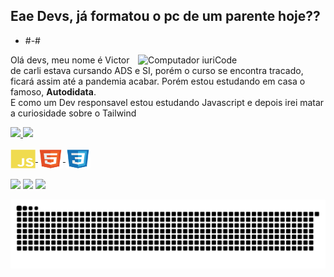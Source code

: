 ## Eae Devs, já formatou o pc de um parente hoje??
- #-#

<img src="https://raw.githubusercontent.com/MicaelliMedeiros/micaellimedeiros/master/image/computer-illustration.png" min-width="400px" max-width="400px" width="300px" align="right" alt="Computador iuriCode">

<p align="left"> 
  Olá devs, meu nome é Victor de carli  estava cursando ADS e SI, porém o curso se encontra tracado, ficará assim até a pandemia acabar. Porém estou estudando em casa o famoso,   <strong>Autodidata</strong>.<br>
 E como um Dev responsavel estou estudando Javascript e depois irei matar a curiosidade sobre o Tailwind
</p>


<div>
  <a href="https://github.com/v0nor">
  <img height="132em" src="https://github-readme-stats.vercel.app/api?username=v0nor&show_icons=true&theme=radical&include_all_commits=true&count_private=true"/>
  <img height="110em" src="https://github-readme-stats.vercel.app/api/top-langs/?username=v0nor&layout=compact&langs_count=7&theme=radical"/>
</div>
<div style="display: inline_block"><br>
  <img align="center" alt="Rafa-Js" height="30" width="40" src="https://raw.githubusercontent.com/devicons/devicon/master/icons/javascript/javascript-plain.svg">
  <img align="center" alt="Rafa-HTML" height="30" width="40" src="https://raw.githubusercontent.com/devicons/devicon/master/icons/html5/html5-original.svg">
  <img align="center" alt="Rafa-CSS" height="30" width="40" src="https://raw.githubusercontent.com/devicons/devicon/master/icons/css3/css3-original.svg">
 
<div><br>
  <a href="https://instagram.com/vic.tt0r" target="_blank"><img src="https://img.shields.io/badge/-Instagram-%23E4405F?style=for-the-badge&logo=instagram&logoColor=white" target="_blank"></a>
  <a href = "mailto:vonorvictor@gmail.com"><img src="https://img.shields.io/badge/-Gmail-%23333?style=for-the-badge&logo=gmail&logoColor=white" target="_blank"></a>
  <a href="https://www.linkedin.com/in/dev-victor" target="_blank"><img src="https://img.shields.io/badge/-LinkedIn-%230077B5?style=for-the-badge&logo=linkedin&logoColor=white" target="_blank"></a> 

</div>
  
![Snake animation](https://github.com/v0nor/v0nor/blob/output/github-contribution-grid-snake.svg)
